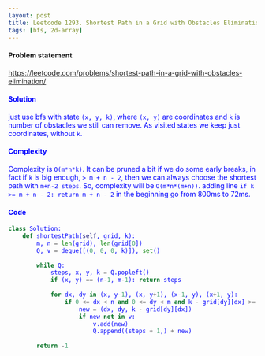 ```yaml
---
layout: post
title: Leetcode 1293. Shortest Path in a Grid with Obstacles Elimination
tags: [bfs, 2d-array]
---
```


#### Problem statement

<a href="https://leetcode.com/problems/shortest-path-in-a-grid-with-obstacles-elimination/"> <font color = blue>https://leetcode.com/problems/shortest-path-in-a-grid-with-obstacles-elimination/

#### Solution
just use bfs with state `(x, y, k)`, where `(x, y)` are coordinates and `k` is number of obstacles we still can remove. As visited states we keep just coordinates, without `k`.

#### Complexity
Complexity is `O(m*n*k)`. It can be pruned a bit if we do some early breaks, in fact if `k` is big enough, `> m + n - 2`, then we can always choose the shortest path with `m+n-2 steps`. So, complexity will be `O(m*n*(m+n))`. adding line `if k >= m + n - 2: return m + n - 2` in the beginning go from 800ms to 72ms.

#### Code
```python
class Solution:
    def shortestPath(self, grid, k):
        m, n = len(grid), len(grid[0])
        Q, v = deque([(0, 0, 0, k)]), set()
        
        while Q:
            steps, x, y, k = Q.popleft()
            if (x, y) == (n-1, m-1): return steps
            
            for dx, dy in (x, y-1), (x, y+1), (x-1, y), (x+1, y):
                if 0 <= dx < n and 0 <= dy < m and k - grid[dy][dx] >= 0:
                    new = (dx, dy, k - grid[dy][dx])
                    if new not in v:
                        v.add(new)
                        Q.append((steps + 1,) + new)
            
        return -1
```
